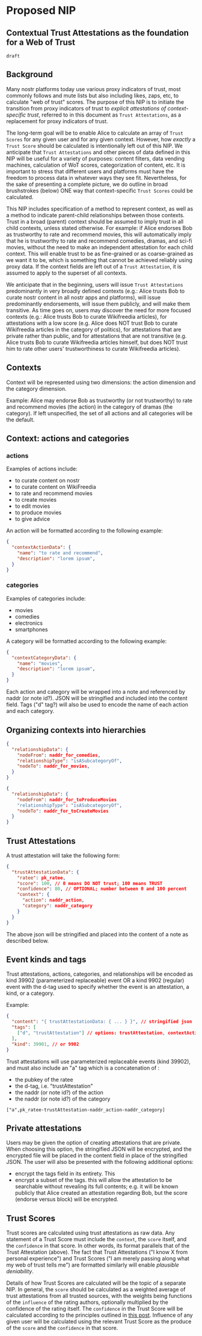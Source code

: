 Proposed NIP
======

Contextual Trust Attestations as the foundation for a Web of Trust
-------------------------------

`draft` 

## Background 

Many nostr platforms today use various proxy indicators of trust, most commonly follows and mute lists but also including likes, zaps, etc, to calculate "web of trust" scores. The purpose of this NIP is to initiate the transition from proxy indicators of trust to *explicit attestations of context-specific trust*, referred to in this document as `Trust Attestations`, as a replacement for proxy indicators of trust.

The long-term goal will be to enable Alice to calculate an array of `Trust Scores` for any given user and for any given context. However, how *exactly* a `Trust Score` should be calculated is intentionally left out of this NIP. We anticipate that `Trust Attestations` and other pieces of data defined in this NIP will be useful for a variety of purposes: content filters, data vending machines, calculation of WoT scores, categorization of content, etc. It is important to stress that different users and platforms must have the freedom to process data in whatever ways they see fit. Nevertheless, for the sake of presenting a complete picture, we do outline in broad brushstrokes (below) ONE way that context-specific `Trust Scores` could be calculated.

This NIP includes specification of a method to represent context, as well as a method to indicate parent-child relationships between those contexts. Trust in a broad (parent) context should be assumed to imply trust in all child contexts, unless stated otherwise. For example: if Alice endorses Bob as trustworthy to rate and recommend movies, this will automatically imply that he is trustworthy to rate and recommend comedies, dramas, and sci-fi movies, without the need to make an independent attestation for each child context. This will enable trust to be as fine-grained or as coarse-grained as we want it to be, which is something that cannot be achieved reliably using proxy data. If the context fields are left out of a `Trust Attestation`, it is assumed to apply to the superset of all contexts.

We anticipate that in the beginning, users will issue `Trust Attestations` predominantly in very broadly defined contexts (e.g.: Alice trusts Bob to curate nostr content in all nostr apps and platforms), will issue predominantly endorsements, will issue them publicly, and will make them transitive. As time goes on, users may discover the need for more focused contexts (e.g.: Alice trusts Bob to curate Wikifreedia articles), for attestations with a low score (e.g. Alice does NOT trust Bob to curate Wikifreedia articles in the category of politics), for attestations that are private rather than public, and for attestations that are not transitive (e.g. Alice trusts Bob to curate Wikifreedia articles himself, but does NOT trust him to rate other users' trustworthiness to curate Wikifreedia articles).

## Contexts

Context will be represented using two dimensions: the action dimension and the category dimension.

Example: Alice may endorse Bob as trustworthy (or not trustworthy) to rate and recommend movies (the action) in the category of dramas (the category). If left unspecified, the set of all actions and all categories will be the default.

## Context: actions and categories

### actions

Examples of actions include:
- to curate content on nostr
- to curate content on WikiFreedia
- to rate and recommend movies
- to create movies
- to edit movies
- to produce movies
- to give advice

An action will be formatted according to the following example:

```json
{
  "contextActionData": {
    "name": "to rate and recommend",
    "description": "lorem ipsum",
  }
}
```

### categories

Examples of categories include:
- movies
- comedies
- electronics
- smartphones

A category will be formatted according to the following example:

```json
{
  "contextCategoryData": {
    "name": "movies",
    "description": "lorem ipsum",
  }
}
```

Each action and category will be wrapped into a note and referenced by naddr (or note id?). JSON will be stringified and included into the content field. Tags ("d" tag?) will also be used to encode the name of each action and each category.

## Organizing contexts into hierarchies

```json
{
  "relationshipData": {
    "nodeFrom": naddr_for_comedies,
    "relationshipType": "isASubcategoryOf",
    "nodeTo": naddr_for_movies,
  }
}
```

```json
{
  "relationshipData": {
    "nodeFrom": naddr_for_toProduceMovies
    "relationshipType": "isASubcategoryOf",
    "nodeTo": naddr_for_toCreateMovies
  }
}
```

## Trust Attestations

A trust attestation will take the following form:

```json
{
  "trustAttestationData": {
    "ratee": pk_ratee,
    "score": 100, // 0 means DO NOT trust; 100 means TRUST
    "confidence": 80, // OPTIONAL; number between 0 and 100 percent
    "context": {
      "action": naddr_action,
      "category": naddr_category
    }
  }
}
```

The above json will be stringified and placed into the content of a note as described below.

## Event kinds and tags

Trust attestations, actions, categories, and relationships will be encoded as kind 39902 (parameterized replaceable) event OR a kind 9902 (regular) event with the d-tag used to specify whether the event is an attestation, a kind, or a category.

Example: 

```json
{
  "content": "{ trustAttestationData: { ... } }", // stringified json 
  "tags": [
    ["d", "trustAttestation"] // options: trustAttestation, contextAction, contextCategory, relationship
  ],
  "kind": 39901, // or 9902
}
```

Trust attestations will use parameterized replaceable events (kind 39902), and must also include an "a" tag which is a concatenation of :
- the pubkey of the ratee 
- the d-tag, i.e. "trustAttestation"
- the naddr (or note id?) of the action
- the naddr (or note id?) of the category

`["a",pk_ratee-trustAttestation-naddr_action-naddr_category]`

## Private attestations

Users may be given the option of creating attestations that are private. When choosing this option, the stringified JSON will be encrypted, and the encrypted file will be placed in the content field in place of the stringified JSON. The user will also be presented with the following additional options:
- encrypt the tags field in its entirety. This
- encrypt a subset of the tags. this will allow the attestation to be searchable without revealing its full contents; e.g. it will be known publicly that Alice created an attestation regarding Bob, but the score (endorse versus block) will be encrypted.

## Trust Scores

Trust scores are calculated using trust attestations as raw data. Any statement of a Trust Score must include the `context`, the `score` itself, and the `confidence` in that score. In other words, its format parallels that of the Trust Attestation (above). The fact that Trust Attestations ("I know X from personal experience") and Trust Scores ("I am merely passing along what my web of trust tells me") are formatted similarly will enable *plausible deniability*.

Details of how Trust Scores are calculated will be the topic of a separate NIP. In general, the `score` should be calculated as a weighted average of trust attestations from all trusted sources, with the weights being functions of the `influence` of the rating authors, optionally multiplied by the confidence of the rating itself. The `confidence` in the Trust Score will be calculated according to the principles outlined in [this post](https://habla.news/a/naddr1qqxnzdes8q6rwv3hxs6rjvpeqgs98k45ww24g26dl8yatvefx3qrkaglp2yzu6dm3hv2vcxl822lqtgrqsqqqa28kn8wur). Influence of any given user will be calculated using the relevant Trust Score as the produce of the `score` and the `confidence` in that score.

